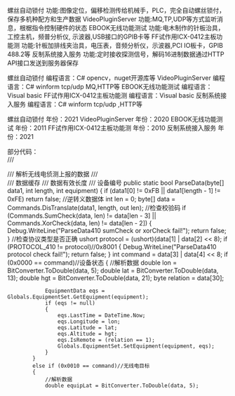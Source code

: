 螺丝自动锁付	功能:图像定位，偏移检测传给机械手，PLC，完全自动螺丝锁付，保存多机种配方和生产数据	
VideoPluginServer	功能:MQ,TP,UDP等方式监听消息，根椐指令控制硬件的状态
EBOOK无线功能测试	 功能:电木制作的针板治具，工控主机，频普分析仪, 示波器,USB接口的GPIB卡等
FF试作用ICX-0412主板功能测	功能:针板加排线夹治具，电压表，音频分析仪，示波器,PCI IO板卡，GPIB 488.2等
反制系统接入服务	功能:定时接收探测信号，解码16进制数据通过HTTP API接口发送到服务器保存

螺丝自动锁付	编程语言：C# opencv，nuget开源库等
VideoPluginServer	编程语言：C# winform tcp/udp MQ,HTTP等
EBOOK无线功能测试	编程语言：Visual basic
FF试作用ICX-0412主板功能测	编程语言：Visual basic
反制系统接入服务	编程语言：C# winform tcp/udp ,HTTP等

螺丝自动锁付	年份：2021
VideoPluginServer	年份：2020
EBOOK无线功能测试	年份：2011
FF试作用ICX-0412主板功能测	年份：2010
反制系统接入服务	年份：2021





部分代码：	
       /// <summary>
        /// 解析无线电侦测上报的数据
        /// </summary>
        /// <param name="data1">数据缓存</param>
        /// <param name="len">数据有效长度</param>
        /// <param name="equipment">设备编号</param>
        public static bool ParseData(byte[] data1, int length, int equipment)
        {
            if (data1[0] != 0xFB || data1[length - 1] != 0xFE)
                return false;
            //逆转义数据体
            int len = 0;
            byte[] data = Commands.DisTranslate(data1, length, out len);
            //检查校验码
            if (Commands.SumCheck(data, len) != data[len - 3] || Commands.XorCheck(data, len) != data[len - 2])
            {
                Debug.WriteLine("ParseData410 sumCheck or xorCheck fail!");
                return false;
            }
            //检查协议类型是否正确
            ushort protocol = (ushort)(data[1] | data[2] << 8);
            if (PROTOCOL_410 != protocol)//0x8001
            {
                Debug.WriteLine("ParseData410 protocol check fail!");
                return false;
            }
            int command = data[3] | data[4] << 8;
            if (0x0000 == command)//设备状态
            {
                //解析数据
                double lon = BitConverter.ToDouble(data, 5);
                double lat = BitConverter.ToDouble(data, 13);
                double hgt = BitConverter.ToDouble(data, 21);
                byte relation = data[30];

                EquipmentData eqs = Globals.EquipmentSet.GetEquipment(equipment);
                if (eqs != null)
                {
                    eqs.LastTime = DateTime.Now;
                    eqs.Longitude = lon;
                    eqs.Latitude = lat;
                    eqs.Altitude = hgt;
                    eqs.IsRemote = (relation == 1);
                    Globals.EquipmentSet.SetEquipment(equipment, eqs);
                }
            }
            else if (0x0010 == command)//无线电目标
            {
                //解析数据
                double equipLat = BitConverter.ToDouble(data, 5);  
